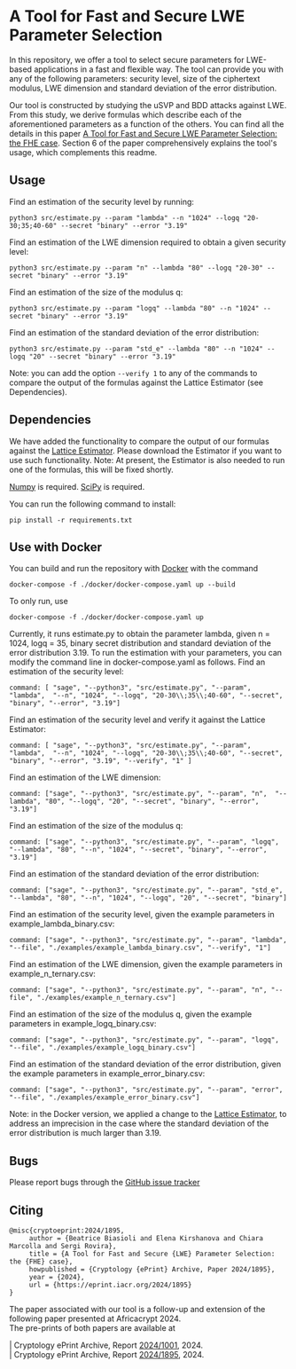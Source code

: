 A Tool for Fast and Secure LWE Parameter
Selection
=======================================
In this repository, we offer a tool to select secure parameters for LWE-based applications in a fast and flexible way. The tool can provide you with any of the following parameters: security level, size of the ciphertext modulus, LWE dimension and standard deviation of the error distribution. 

Our tool is constructed by studying the uSVP and BDD attacks against LWE. From this study, we derive formulas which describe each of the aforementioned parameters as a function of the others. You can find all the details in this paper [A Tool for Fast and Secure LWE Parameter Selection: the FHE case](https://eprint.iacr.org/2024/1895). Section 6 of the paper comprehensively explains the tool's usage, which complements this readme.  

Usage
-----
Find an estimation of the security level by running:
   ````
   python3 src/estimate.py --param "lambda" --n "1024" --logq "20-30;35;40-60" --secret "binary" --error "3.19"
   ````
Find an estimation of the LWE dimension required to obtain a given security level:
 ````
 python3 src/estimate.py --param "n" --lambda "80" --logq "20-30" --secret "binary" --error "3.19"
 ````
Find an estimation of the size of the modulus q:
 ````
 python3 src/estimate.py --param "logq" --lambda "80" --n "1024" --secret "binary" --error "3.19"
 ````
Find an estimation of the standard deviation of the error distribution:
````
python3 src/estimate.py --param "std_e" --lambda "80" --n "1024" --logq "20" --secret "binary" --error "3.19"
 ````

Note: you can add the option ````--verify 1```` to any of the commands to compare the output of the formulas against the Lattice Estimator (see Dependencies).

Dependencies
---------
We have added the functionality to compare the output of our formulas against the [Lattice Estimator](https://github.com/malb/lattice-estimator). 
Please download the Estimator if you want to use such functionality. 
Note: At present, the Estimator is also needed to run one of the formulas, this will be fixed shortly. 

[Numpy](https://numpy.org/) is required.
[SciPy](https://scipy.org/) is required. 

You can run the following command to install:
````
pip install -r requirements.txt
````

Use with Docker
-------
You can build and run the repository with [Docker](...) with the command
````
docker-compose -f ./docker/docker-compose.yaml up --build
````
To only run, use
````
docker-compose -f ./docker/docker-compose.yaml up
````

Currently, it runs estimate.py to obtain the parameter lambda, given n = 1024, logq = 35, binary secret distribution and standard deviation of the error distribution 3.19. To run the estimation with your parameters, you can modify the command line in docker-compose.yaml as follows.
Find an estimation of the security level:
````
command: [ "sage", "--python3", "src/estimate.py", "--param", "lambda",  "--n", "1024", "--logq", "20-30\\;35\\;40-60", "--secret", "binary", "--error", "3.19"]
````
Find an estimation of the security level and verify it against the Lattice Estimator:
````
command: [ "sage", "--python3", "src/estimate.py", "--param", "lambda",  "--n", "1024", "--logq", "20-30\\;35\\;40-60", "--secret", "binary", "--error", "3.19", "--verify", "1" ]
````
Find an estimation of the LWE dimension:
````
command: ["sage", "--python3", "src/estimate.py", "--param", "n",  "--lambda", "80", "--logq", "20", "--secret", "binary", "--error", "3.19"]
````
Find an estimation of the size of the modulus q:
````
command: ["sage", "--python3", "src/estimate.py", "--param", "logq",  "--lambda", "80", "--n", "1024", "--secret", "binary", "--error", "3.19"]
````
Find an estimation of the standard deviation of the error distribution:
````
command: ["sage", "--python3", "src/estimate.py", "--param", "std_e",  "--lambda", "80", "--n", "1024", "--logq", "20", "--secret", "binary"]
````
Find an estimation of the security level, given the example parameters in example_lambda_binary.csv: 
````
command: ["sage", "--python3", "src/estimate.py", "--param", "lambda", "--file", "./examples/example_lambda_binary.csv", "--verify", "1"]
````
Find an estimation of the LWE dimension, given the example parameters in example_n_ternary.csv:
````
command: ["sage", "--python3", "src/estimate.py", "--param", "n", "--file", "./examples/example_n_ternary.csv"]
````
Find an estimation of the size of the modulus q, given the example parameters in example_logq_binary.csv:
````
command: ["sage", "--python3", "src/estimate.py", "--param", "logq", "--file", "./examples/example_logq_binary.csv"]
````
Find an estimation of the standard deviation of the error distribution, given the example parameters in example_error_binary.csv:
````
command: ["sage", "--python3", "src/estimate.py", "--param", "error", "--file", "./examples/example_error_binary.csv"]
````

Note: in the Docker version, we applied a change to the [Lattice Estimator](...), to address an imprecision in the case where the standard deviation of the error distribution is much larger than 3.19.
     
Bugs
----

Please report bugs through the [GitHub issue tracker](https://github.com/sergirovira/fastparameterselection/issues)

Citing
------
 ````
@misc{cryptoeprint:2024/1895,
      author = {Beatrice Biasioli and Elena Kirshanova and Chiara Marcolla and Sergi Rovira},
      title = {A Tool for Fast and Secure {LWE} Parameter Selection: the {FHE} case},
      howpublished = {Cryptology {ePrint} Archive, Paper 2024/1895},
      year = {2024},
      url = {https://eprint.iacr.org/2024/1895}
}
 ````
  
The paper associated with our tool is a follow-up and extension of the following paper presented at Africacrypt 2024.   			
The pre-prints of both papers are available at
	 
 | Cryptology ePrint Archive, Report [2024/1001](https://eprint.iacr.org/2024/1001), 2024. 	
 | Cryptology ePrint Archive, Report [2024/1895](https://eprint.iacr.org/2024/1895), 2024.

